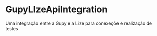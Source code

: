 # GupyLIzeApiIntegration
 Uma integração entre a Gupy e a Lize para conexeçõe e realização de testes
